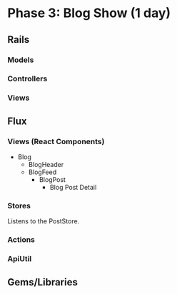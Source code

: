 # Phase 3: Blog Show (1 day)

## Rails
### Models

### Controllers

### Views

## Flux
### Views (React Components)
* Blog
  * BlogHeader
  * BlogFeed
    * BlogPost
      * Blog Post Detail

### Stores

Listens to the PostStore.

### Actions

### ApiUtil

## Gems/Libraries
